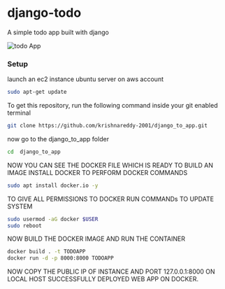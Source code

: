 # django-todo
A simple todo app built with django

![todo App](https://raw.githubusercontent.com/shreys7/django-todo/develop/staticfiles/todoApp.png)
### Setup
launch an ec2 instance ubuntu server on aws account
```bash
sudo apt-get update
```
To get this repository, run the following command inside your git enabled terminal
```bash
git clone https://github.com/krishnareddy-2001/django_to_app.git
```
now go to the django_to_app folder 
```bash
cd  django_to_app
```
NOW YOU CAN SEE THE DOCKER FILE WHICH IS READY TO BUILD AN IMAGE
INSTALL DOCKER TO PERFORM DOCKER COMMANDS
```bash
sudo apt install docker.io -y
```
TO GIVE ALL PERMISSIONS TO DOCKER RUN COMMANDs
TO UPDATE SYSTEM 
```bash
sudo usermod -aG docker $USER
sudo reboot
```
NOW BUILD THE DOCKER IMAGE AND RUN THE CONTAINER
```bash
docker build . -t TODOAPP
docker run -d -p 8000:8000 TODOAPP
```
NOW COPY THE PUBLIC IP OF INSTANCE AND PORT 127.0.0.1:8000 ON LOCAL HOST
SUCCESSFULLY DEPLOYED WEB APP ON DOCKER.




